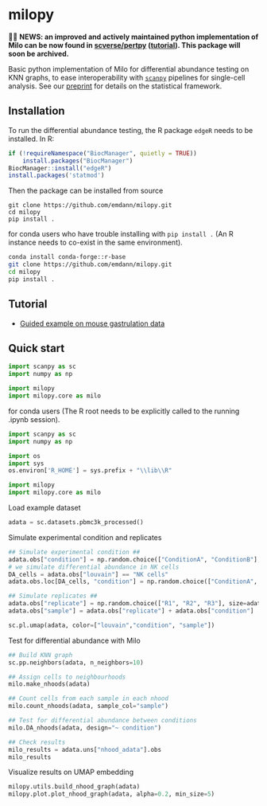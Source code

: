 # milopy
📢📢 **NEWS: an improved and actively maintained python implementation of Milo can be now found in [scverse/pertpy](https://github.com/scverse/pertpy) ([tutorial](https://pertpy.readthedocs.io/en/latest/tutorials/notebooks/milo.html)). This package will soon be archived.**

Basic python implementation of Milo for differential abundance testing on KNN graphs, to ease interoperability with [`scanpy`](https://scanpy.readthedocs.io/en/stable/index.html) pipelines for single-cell analysis. See our [preprint](https://www.biorxiv.org/content/10.1101/2020.11.23.393769v1) for details on the statistical framework.

## Installation

To run the differential abundance testing, the R package `edgeR` needs to be installed. In R:
```r
if (!requireNamespace("BiocManager", quietly = TRUE))
    install.packages("BiocManager")
BiocManager::install("edgeR")
install.packages('statmod')
```

Then the package can be installed from source
```
git clone https://github.com/emdann/milopy.git
cd milopy
pip install .
```
for conda users who have trouble installing with `pip install .` (An R instance needs to co-exist in the same environment).
```bash
conda install conda-forge::r-base
git clone https://github.com/emdann/milopy.git
cd milopy
pip install .
```


## Tutorial

* [Guided example on mouse gastrulation data](https://nbviewer.jupyter.org/github/emdann/milopy/blob/master/notebooks/milopy_example.ipynb)



## Quick start
```python
import scanpy as sc
import numpy as np

import milopy
import milopy.core as milo
```
for conda users (The R root needs to be explicitly called to the running .ipynb session).
```python
import scanpy as sc
import numpy as np

import os
import sys
os.environ['R_HOME'] = sys.prefix + "\\lib\\R"

import milopy
import milopy.core as milo
```

Load example dataset
```python
adata = sc.datasets.pbmc3k_processed()
```

Simulate experimental condition and replicates
```python
## Simulate experimental condition ##
adata.obs["condition"] = np.random.choice(["ConditionA", "ConditionB"], size=adata.n_obs, p=[0.5,0.5])
# we simulate differential abundance in NK cells
DA_cells = adata.obs["louvain"] == "NK cells"
adata.obs.loc[DA_cells, "condition"] = np.random.choice(["ConditionA", "ConditionB"], size=sum(DA_cells), p=[0.2,0.8])

## Simulate replicates ##
adata.obs["replicate"] = np.random.choice(["R1", "R2", "R3"], size=adata.n_obs)
adata.obs["sample"] = adata.obs["replicate"] + adata.obs["condition"]

sc.pl.umap(adata, color=["louvain","condition", "sample"])
```

Test for differential abundance with Milo
```python
## Build KNN graph
sc.pp.neighbors(adata, n_neighbors=10)

## Assign cells to neighbourhoods
milo.make_nhoods(adata)

## Count cells from each sample in each nhood
milo.count_nhoods(adata, sample_col="sample")

## Test for differential abundance between conditions
milo.DA_nhoods(adata, design="~ condition")

## Check results
milo_results = adata.uns["nhood_adata"].obs
milo_results
```

Visualize results on UMAP embedding
```python
milopy.utils.build_nhood_graph(adata)
milopy.plot.plot_nhood_graph(adata, alpha=0.2, min_size=5)
```
